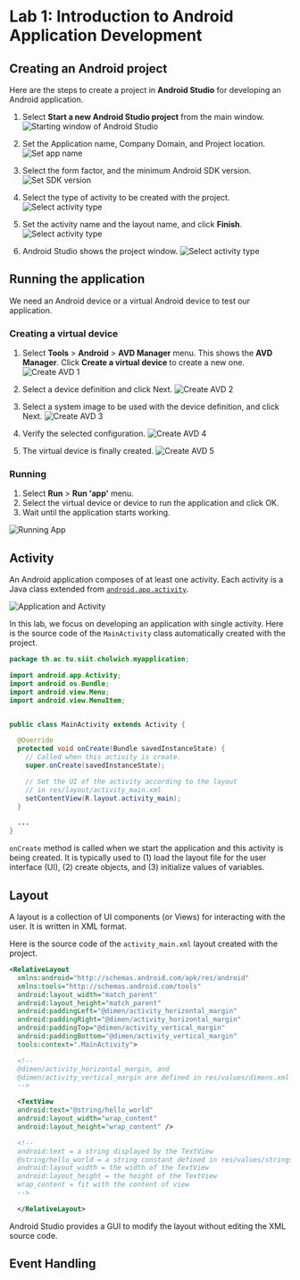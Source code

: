 # Lab 1: Introduction to Android Application Development

## Creating an Android project

Here are the steps to create a project in **Android Studio** for developing an Android application.

1. Select **Start a new Android Studio project** from the main window.
![Starting window of Android Studio](https://raw.githubusercontent.com/its333y2014/manual/master/figures/0101.png)

2. Set the Application name, Company Domain, and Project location.
![Set app name](https://raw.githubusercontent.com/its333y2014/manual/master/figures/0102.png)

3. Select the form factor, and the minimum Android SDK version.
![Set SDK version](https://raw.githubusercontent.com/its333y2014/manual/master/figures/0103.png)

4. Select the type of activity to be created with the project.
![Select activity type ](https://raw.githubusercontent.com/its333y2014/manual/master/figures/0104.png)

5. Set the activity name and the layout name, and click **Finish**.
![Select activity type ](https://raw.githubusercontent.com/its333y2014/manual/master/figures/0105.png)

6. Android Studio shows the project window.
![Select activity type ](https://raw.githubusercontent.com/its333y2014/manual/master/figures/0106.png)



## Running the application

We need an Android device or a virtual Android device to test our application.

### Creating a virtual device

1. Select **Tools** > **Android** > **AVD Manager** menu. This shows the **AVD Manager**. Click **Create a virtual device** to create a new one.
![Create AVD 1](https://raw.githubusercontent.com/its333y2014/manual/master/figures/01avd01.png)

2. Select a device definition and click Next.
![Create AVD 2](https://raw.githubusercontent.com/its333y2014/manual/master/figures/01avd02.png)

3. Select a system image to be used with the device definition, and click Next.
![Create AVD 3](https://raw.githubusercontent.com/its333y2014/manual/master/figures/01avd03.png)

4. Verify the selected configuration.
![Create AVD 4](https://raw.githubusercontent.com/its333y2014/manual/master/figures/01avd04.png)

5. The virtual device is finally created.
![Create AVD 5](https://raw.githubusercontent.com/its333y2014/manual/master/figures/01avd05.png)

### Running

1. Select **Run** > **Run 'app'** menu.
2. Select the virtual device or device to run the application and click OK.
3. Wait until the application starts working.

![Running App ](https://raw.githubusercontent.com/its333y2014/manual/master/figures/01run.png)

## Activity

An Android application composes of at least one activity. Each activity is a Java class extended from [``android.app.activity``](http://developer.android.com/reference/android/app/Activity.html).

![Application and Activity ](https://raw.githubusercontent.com/its333y2014/manual/master/figures/01activity.png)

In this lab, we focus on developing an application with single activity.
Here is the source code of the ``MainActivity`` class automatically created with the project.

```java
package th.ac.tu.siit.cholwich.myapplication;

import android.app.Activity;
import android.os.Bundle;
import android.view.Menu;
import android.view.MenuItem;


public class MainActivity extends Activity {

  @Override
  protected void onCreate(Bundle savedInstanceState) {
    // Called when this activity is create.
    super.onCreate(savedInstanceState);

    // Set the UI of the activity according to the layout
    // in res/layout/activity_main.xml
    setContentView(R.layout.activity_main);
  }

  ...
}
```

``onCreate`` method is called when we start the application and this activity is being created. It is typically used to (1) load the layout file for the user interface (UI), (2) create objects, and (3) initialize values of variables.

## Layout

A layout is a collection of UI components (or Views) for interacting with the user. It is written in XML format.

Here is the source code of the ``activity_main.xml`` layout created with the project.

```xml
<RelativeLayout
  xmlns:android="http://schemas.android.com/apk/res/android"
  xmlns:tools="http://schemas.android.com/tools"
  android:layout_width="match_parent"
  android:layout_height="match_parent"
  android:paddingLeft="@dimen/activity_horizontal_margin"
  android:paddingRight="@dimen/activity_horizontal_margin"
  android:paddingTop="@dimen/activity_vertical_margin"
  android:paddingBottom="@dimen/activity_vertical_margin"
  tools:context=".MainActivity">

  <!--
  @dimen/activity_horizontal_margin, and
  @dimen/activity_vertical_margin are defined in res/values/dimens.xml
  -->

  <TextView
  android:text="@string/hello_world"
  android:layout_width="wrap_content"
  android:layout_height="wrap_content" />

  <!--
  android:text = a string displayed by the TextView
  @string/hello_world = a string constant defined in res/values/strings.xml
  android:layout_width = the width of the TextView
  android:layout_height = the height of the TextView
  wrap_content = fit with the content of view
  -->

  </RelativeLayout>
  ```

  Android Studio provides a GUI to modify the layout without editing the XML source code.

## Event Handling
